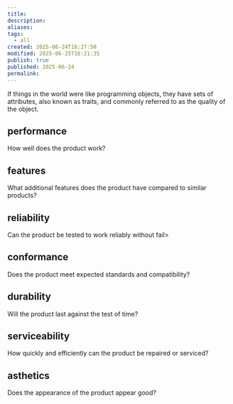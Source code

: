 ```yaml
---
title: 
description: 
aliases: 
tags:
  - all
created: 2025-06-24T16:27:50
modified: 2025-06-25T16:21:35
publish: true
published: 2025-06-24
permalink: 
---
```


If things in the world were like programming objects, they have sets of attributes, also known as traits, and commonly referred to as the quality of the object.

## performance
How well does the product work?
## features
What additional features does the product have compared to similar products?
## reliability
Can the product be tested to work reliably without fail>
## conformance
Does the product meet expected standards and compatibility?
## durability
Will the product last against the test of time?
## serviceability
How quickly and efficiently can the product be repaired or serviced?
## asthetics
Does the appearance of the product appear good?
